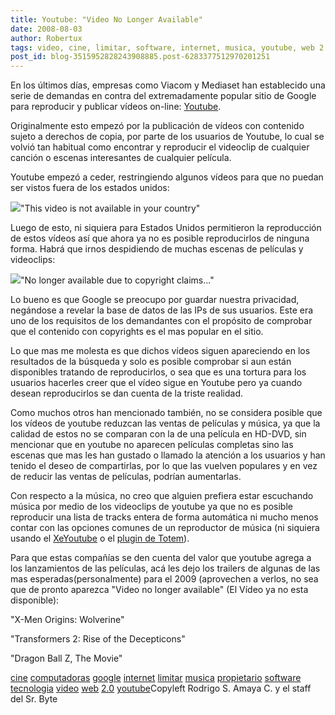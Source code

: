 ```yaml
---
title: Youtube: "Video No Longer Available"
date: 2008-08-03
author: Robertux
tags: video, cine, limitar, software, internet, musica, youtube, web 2.0, computadoras, propietario, google, tecnologia
post_id: blog-3515952828243908885.post-6283377512970201251
---
```


En los últimos días, empresas como Viacom y Mediaset han establecido una
      serie de demandas en contra del extremadamente popular sitio de Google para reproducir y
      publicar vídeos on-line: [Youtube](http://www.youtube.com/).

Originalmente esto empezó por la publicación de vídeos con contenido sujeto a
      derechos de copia, por parte de los usuarios de Youtube, lo cual se volvió tan habitual como
      encontrar y reproducir el videoclip de cualquier canción o escenas interesantes de cualquier
      película.

Youtube empezó a ceder, restringiendo algunos vídeos para que
      no puedan ser vistos fuera de los estados unidos:

[![](http://bp1.blogger.com/_jH77WNrMVRA/SJTKbV0uW5I/AAAAAAAAB5Y/iuIgRKlwr7U/s320/postimage1.png)](http://bp1.blogger.com/_jH77WNrMVRA/SJTKbV0uW5I/AAAAAAAAB5Y/iuIgRKlwr7U/s1600-h/postimage1.png)"This video is not available
      in your country"

Luego de esto,
      ni siquiera para Estados Unidos permitieron la reproducción de estos vídeos así que ahora ya
      no es posible reproducirlos de ninguna forma. Habrá que irnos despidiendo de muchas escenas de
      películas y videoclips:

[![](http://bp2.blogger.com/_jH77WNrMVRA/SJTKtU-39RI/AAAAAAAAB5g/5IlOss3yLyw/s320/postimage2.png)](http://bp2.blogger.com/_jH77WNrMVRA/SJTKtU-39RI/AAAAAAAAB5g/5IlOss3yLyw/s1600-h/postimage2.png)"No longer available due to copyright
      claims..."

Lo bueno es que Google se preocupo por guardar
      nuestra privacidad, negándose a revelar la base de datos de las IPs de sus usuarios. Este era
      uno de los requisitos de los demandantes con el propósito de comprobar que el contenido con
      copyrights es el mas popular en el sitio.

Lo que mas me molesta es que
      dichos vídeos siguen apareciendo en los resultados de la búsqueda y solo es posible comprobar
      si aun están disponibles tratando de reproducirlos, o sea que es una tortura para los usuarios
      hacerles creer que el vídeo sigue en Youtube pero ya cuando desean reproducirlos se dan cuenta
      de la triste realidad.

Como muchos otros han mencionado también, no se
      considera posible que los vídeos de youtube reduzcan las ventas de películas y música, ya que
      la calidad de estos no se comparan con la de una película en HD-DVD, sin mencionar que en
      youtube no aparecen películas completas sino las escenas que mas les han gustado o llamado la
      atención a los usuarios y han tenido el deseo de compartirlas, por lo que las vuelven
      populares y en vez de reducir las ventas de películas, podrían aumentarlas.

Con respecto a la música, no creo que alguien prefiera estar escuchando música por medio
      de los videoclips de youtube ya que no es posible reproducir una lista de tracks entera de
      forma automática ni mucho menos contar con las opciones comunes de un reproductor de música
      (ni siquiera usando el [XeYoutube](http://www.xe-media.ch/demoV2/index.php?option=com_content&task=view&id=36&Itemid=110)
      o el [plugin de Totem](http://www.gnome.org/projects/totem/)).

Para que estas compañías se den cuenta del valor que youtube agrega a los
      lanzamientos de las películas, acá les dejo los trailers de algunas de las mas
      esperadas(personalmente) para el 2009 (aprovechen a verlos, no sea que de pronto aparezca
      "Video no longer available" (El Vídeo ya no esta
      disponible):

"X-Men Origins: Wolverine"

"Transformers 2: Rise of the
      Decepticons"

"Dragon Ball Z, The
      Movie"

[cine](http://www.blogalaxia.com/tags/cine) [computadoras](http://www.blogalaxia.com/tags/computadoras) [google](http://www.blogalaxia.com/tags/google) [internet](http://www.blogalaxia.com/tags/internet) [limitar](http://www.blogalaxia.com/tags/limitar) [musica](http://www.blogalaxia.com/tags/musica) [propietario](http://www.blogalaxia.com/tags/propietario) [software](http://www.blogalaxia.com/tags/software) [tecnologia](http://www.blogalaxia.com/tags/tecnologia) [video](http://www.blogalaxia.com/tags/video) [web](http://www.blogalaxia.com/tags/web) [2.0](http://www.blogalaxia.com/tags/2.0) [youtube](http://www.blogalaxia.com/tags/youtube)Copyleft Rodrigo S. Amaya C. y el staff del Sr.
      Byte